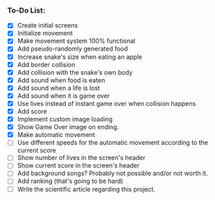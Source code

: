### To-Do List:
- [x] Create initial screens
- [x] Initialize movement
- [x] Make movement system 100% functional
- [x] Add pseudo-randomly generated food
- [x] Increase snake's size when eating an apple
- [x] Add border collision
- [x] Add collision with the snake's own body
- [x] Add sound when food is eaten
- [x] Add sound when a life is lost
- [x] Add sound when it is game over
- [x] Use lives instead of instant game over when collision happens
- [x] Add score
- [x] Implement custom image loading
- [x] Show Game Over image on ending.
- [x] Make automatic movement
- [ ] Use different speeds for the automatic movement according to the current score
- [ ] Show number of lives in the screen's header
- [ ] Show current score in the screen's header
- [ ] Add background songs? Probably not possible and/or not worth it.
- [ ] Add ranking (that's going to be hard)
- [ ] Write the scientific article regarding this project.

